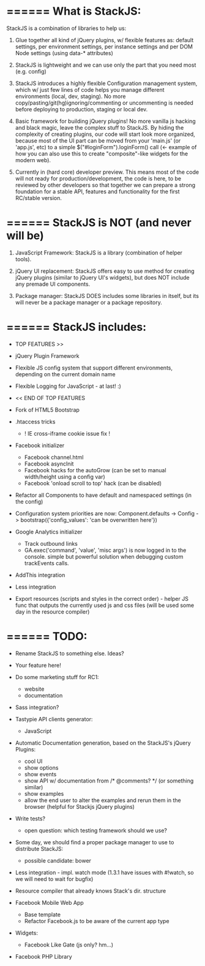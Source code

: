 ======
What is StackJS:
======

StackJS is a combination of libraries to help us:

1. Glue together all kind of jQuery plugins, w/ flexible features as: default settings, per environment settings,
    per instance settings and per DOM Node settings (using data-* attributes)

2. StackJS is lightweight and we can use only the part that you need most (e.g. config)

3. StackJS introduces a highly flexible Configuration management system, which w/ just few lines of code helps you
    manage different environments (local, dev, staging). No more copy/pasting/git(hg)ignoring/commenting or uncommenting
    is needed before deploying to production, staging or local dev.

4. Basic framework for building jQuery plugins! No more vanilla js hacking and black magic,
    leave the complex stuff to StackJS. By hiding the complexity of creating plugins, our code will start look more
    organized, because most of the UI part can be moved from your 'main.js' (or 'app.js', etc) to a simple
    $("#loginForm").loginForm() call (<- example of how you can also use this to create "composite"-like widgets for
    the modern web).

5. Currently in (hard core) developer preview. This means most of the code will not ready for production/development,
    the code is here, to be reviewed by other developers so that together we can prepare a strong foundation for a
    stable API, features and functionality for the first RC/stable version.


======
StackJS is NOT (and never will be)
======

1. JavaScript Framework: StackJS is a library (combination of helper tools).

2. jQuery UI replacement: StackJS offers easy to use method for creating jQuery plugins (similar to jQuery UI's
    widgets), but does NOT include any premade UI components.

3. Package manager: StackJS DOES includes some libraries in itself, but its will never be a package manager or a
    package repository.

======
StackJS includes:
======

 - TOP FEATURES >>

 - jQuery Plugin Framework

 - Flexible JS config system that support different environments, depending on the current domain name

 - Flexible Logging for JavaScript - at last! :)

 - << END OF TOP FEATURES

 - Fork of HTML5 Bootstrap

 - .htaccess tricks
    - ! IE cross-iframe cookie issue fix !

 - Facebook initializer
    - Facebook channel.html
    - Facebook asyncInit
    - Facebook hacks for the autoGrow (can be set to manual width/height using a config var)
    - Facebook 'onload scroll to top' hack (can be disabled)

 - Refactor all Components to have default and namespaced settings (in the config)
 - Configuration system priorities are now: Component.defaults -> Config -> bootstrap({'config_values': 'can be overwritten here'})

 - Google Analytics initializer
     - Track outbound links
     - GA.exec('command', 'value', 'misc args') is now logged in to the console. simple but powerful solution when
     debugging custom trackEvents calls.
 - AddThis integration
 - Less integration
 - Export resources (scripts and styles in the correct order) - helper JS func that outputs the currently used js and
 css files (will be used some day in the resource compiler)


======
TODO:
======

 - Rename StackJS to something else. Ideas?

 - Your feature here!

 - Do some marketing stuff for RC1:
    - website
    - documentation

 - Sass integration?

 - Tastypie API clients generator:
    - JavaScript

 - Automatic Documentation generation, based on the StackJS's jQuery Plugins:
    - cool UI
    - show options
    - show events
    - show API w/ documentation from /* @comments? */ (or something similar)
    - show examples
    - allow the end user to alter the examples and rerun them in the browser (helpful for Stackjs jQuery plugins)

 - Write tests?
    - open question: which testing framework should we use?

 - Some day, we should find a proper package manager to use to distribute StackJS:
    - possible candidate: bower

 - Less integration - impl. watch mode (1.3.1 have issues with #!watch, so we will need to wait for bugfix)

 - Resource compiler that already knows Stack's dir. structure

 - Facebook Mobile Web App
   - Base template
   - Refactor Facebook.js to be aware of the current app type

 - Widgets:
    - Facebook Like Gate (js only? hm...)

 - Facebook PHP Library
